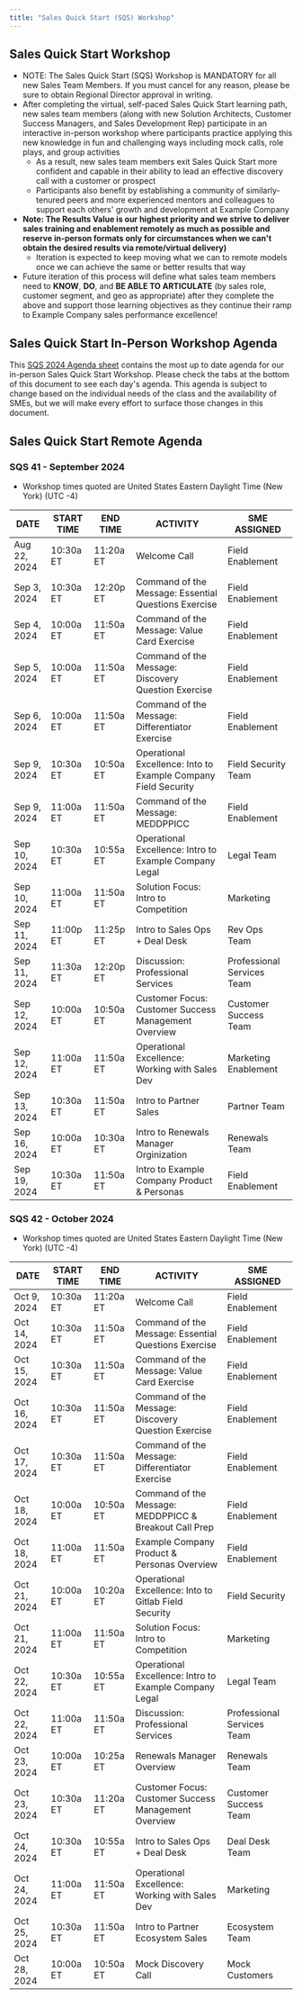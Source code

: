 ```yaml
---
title: "Sales Quick Start (SQS) Workshop"
---
```


## Sales Quick Start Workshop

- NOTE: The Sales Quick Start (SQS) Workshop is MANDATORY for all new Sales Team Members. If you must cancel for any reason, please be sure to obtain Regional Director approval in writing.
- After completing the virtual, self-paced Sales Quick Start learning path, new sales team members (along with new Solution Architects, Customer Success Managers, and Sales Development Rep) participate in an interactive in-person workshop where participants practice applying this new knowledge in fun and challenging ways including mock calls, role plays, and group activities
  - As a result, new sales team members exit Sales Quick Start more confident and capable in their ability to lead an effective discovery call with a customer or prospect
  - Participants also benefit by establishing a community of similarly-tenured peers and more experienced mentors and colleagues to support each others' growth and development at Example Company
- **Note: The Results Value is our highest priority and we strive to deliver sales training and enablement remotely as much as possible and reserve in-person formats only for circumstances when we can't obtain the desired results via remote/virtual delivery)**
  - Iteration is expected to keep moving what we can to remote models once we can achieve the same or better results that way
- Future iteration of this process will define what sales team members need to **KNOW**, **DO**, and **BE ABLE TO ARTICULATE** (by sales role, customer segment, and geo as appropriate) after they complete the above and support those learning objectives as they continue their ramp to Example Company sales performance excellence!

## Sales Quick Start In-Person Workshop Agenda

This [SQS 2024 Agenda sheet](https://docs.google.com/spreadsheets/d/1f64fZCKbrz7JEydEIkUeGZ16nQuLxNgD6RXEM2zEgws/edit?usp=sharing) contains the most up to date agenda for our in-person Sales Quick Start Workshop. Please check the tabs at the bottom of this document to see each day's agenda. This agenda is subject to change based on the individual needs of the class and the availability of SMEs, but we will make every effort to surface those changes in this document.

## Sales Quick Start Remote Agenda

### SQS 41 - September 2024

- Workshop times quoted are United States Eastern Daylight Time (New York) (UTC -4)

| DATE | START TIME | END TIME | ACTIVITY | SME ASSIGNED |
|------|------------|----------|----------|--------------|
| Aug 22, 2024 | 10:30a ET | 11:20a ET | Welcome Call | Field Enablement  |
| Sep 3, 2024 | 10:30a ET | 12:20p ET | Command of the Message: Essential Questions Exercise | Field Enablement  |
| Sep 4, 2024 | 10:00a ET | 11:50a ET | Command of the Message: Value Card Exercise | Field Enablement  |
| Sep 5, 2024 | 10:00a ET | 11:50a ET | Command of the Message: Discovery Question Exercise | Field Enablement  |
| Sep 6, 2024 | 10:00a ET | 11:50a ET | Command of the Message: Differentiator Exercise | Field Enablement  |
| Sep 9, 2024 | 10:30a ET | 10:50a ET | Operational Excellence: Into to Example Company Field Security | Field Security Team |
| Sep 9, 2024 | 11:00a ET | 11:50a ET | Command of the Message: MEDDPPICC  | Field Enablement |
| Sep 10, 2024 | 10:30a ET | 10:55a ET | Operational Excellence: Intro to Example Company Legal | Legal Team |
| Sep 10, 2024 | 11:00a ET | 11:50a ET | Solution Focus: Intro to Competition | Marketing |
| Sep 11, 2024 | 11:00p ET | 11:25p ET | Intro to Sales Ops + Deal Desk | Rev Ops Team |
| Sep 11, 2024 | 11:30a ET | 12:20p ET | Discussion: Professional Services | Professional Services Team |
| Sep 12, 2024 | 10:00a ET | 10:50a ET | Customer Focus: Customer Success Management Overview | Customer Success Team |
| Sep 12, 2024 | 11:00a ET | 11:50a ET | Operational Excellence: Working with Sales Dev | Marketing Enablement |
| Sep 13, 2024 | 10:30a ET | 11:50a ET | Intro to Partner Sales | Partner Team |
| Sep 16, 2024 | 10:00a ET | 10:30a ET | Intro to Renewals Manager Orginization | Renewals Team |
| Sep 19, 2024 | 10:30a ET | 11:50a ET | Intro to Example Company Product & Personas | Field Enablement |

### SQS 42 - October 2024

- Workshop times quoted are United States Eastern Daylight Time (New York) (UTC -4)

| DATE | START TIME | END TIME | ACTIVITY | SME ASSIGNED |
|------|------------|----------|----------|--------------|
| Oct 9, 2024 | 10:30a ET | 11:20a ET | Welcome Call | Field Enablement |
| Oct 14, 2024 | 10:30a ET | 11:50a ET | Command of the Message: Essential Questions Exercise | Field Enablement  |
| Oct 15, 2024 | 10:30a ET | 11:50a ET | Command of the Message: Value Card Exercise | Field Enablement |
| Oct 16, 2024 | 10:30a ET | 11:50a ET | Command of the Message: Discovery Question Exercise | Field Enablement |
| Oct 17, 2024 | 10:30a ET | 11:50a ET | Command of the Message: Differentiator Exercise |Field Enablement  |
| Oct 18, 2024 | 10:00a ET | 10:50a ET | Command of the Message: MEDDPPICC & Breakout Call Prep | Field Enablement |
| Oct 18, 2024 | 11:00a ET | 11:50a ET | Example Company Product & Personas Overview | Field Enablement  |
| Oct 21, 2024 | 10:00a ET | 10:20a ET | Operational Excellence: Into to Gitlab Field Security | Field Security |
| Oct 21, 2024 | 11:00a ET | 11:50a ET | Solution Focus: Intro to Competition | Marketing  |
| Oct 22, 2024 | 10:30a ET | 10:55a ET | Operational Excellence: Intro to Example Company Legal | Legal Team |
| Oct 22, 2024 | 11:00a ET | 11:50a ET | Discussion: Professional Services | Professional Services Team |
| Oct 23, 2024 | 10:00a ET | 10:25a ET | Renewals Manager Overview | Renewals Team  |
| Oct 23, 2024 | 10:30a ET | 11:20a ET | Customer Focus: Customer Success Management Overview | Customer Success Team |
| Oct 24, 2024 | 10:30a ET | 10:55a ET | Intro to Sales Ops + Deal Desk | Deal Desk Team |
| Oct 24, 2024 | 11:00a ET | 11:50a ET | Operational Excellence: Working with Sales Dev | Marketing |
| Oct 25, 2024 | 10:30a ET | 11:50a ET | Intro to Partner Ecosystem Sales | Ecosystem Team |
| Oct 28, 2024 | 10:00a ET | 10:50a ET | Mock Discovery Call | Mock Customers |
